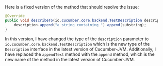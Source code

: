 Here is a fixed version of the method that should resolve the issue:
```java
@Override
public void describeTo(io.cucumber.core.backend.TestDescription description) {
    description.append("a string containing ").append(substring);
}
```
In this version, I have changed the type of the `description` parameter to `io.cucumber.core.backend.TestDescription` which is the new type of the `Description` interface in the latest version of Cucumber-JVM. Additionally, I have replaced the `appendText` method with the `append` method, which is the new name of the method in the latest version of Cucumber-JVM.